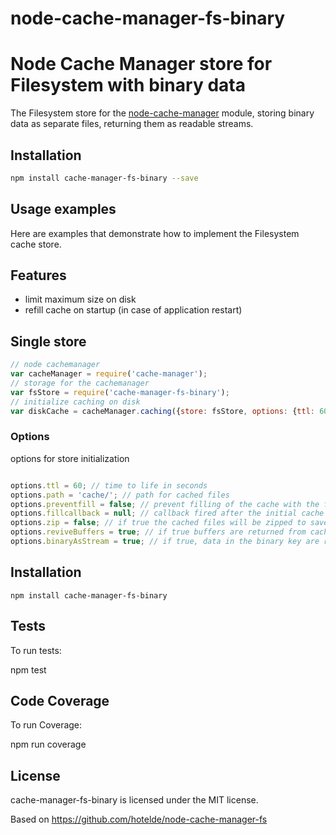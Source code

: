 # node-cache-manager-fs-binary

Node Cache Manager store for Filesystem with binary data
========================================================

The Filesystem store for the [node-cache-manager](https://github.com/BryanDonovan/node-cache-manager) module, storing binary data as separate files, returning them as readable streams.

Installation
------------

```sh
npm install cache-manager-fs-binary --save
```

Usage examples
--------------

Here are examples that demonstrate how to implement the Filesystem cache store.


## Features

* limit maximum size on disk
* refill cache on startup (in case of application restart)

## Single store

```javascript
// node cachemanager
var cacheManager = require('cache-manager');
// storage for the cachemanager
var fsStore = require('cache-manager-fs-binary');
// initialize caching on disk
var diskCache = cacheManager.caching({store: fsStore, options: {ttl: 60*60 /* seconds */, maxsize: 1000*1000*1000 /* max size in bytes on disk */, path:'diskcache', preventfill:true}});
```

### Options

options for store initialization

```javascript

options.ttl = 60; // time to life in seconds
options.path = 'cache/'; // path for cached files
options.preventfill = false; // prevent filling of the cache with the files from the cache-directory
options.fillcallback = null; // callback fired after the initial cache filling is completed
options.zip = false; // if true the cached files will be zipped to save diskspace
options.reviveBuffers = true; // if true buffers are returned from cache as buffers, not objects
options.binaryAsStream = true; // if true, data in the binary key are returned as StreamReadable of the binary file with autoclose. You have to do the work for closing the files if you do not read them.

```
## Installation

    npm install cache-manager-fs-binary
	
## Tests

To run tests:

npm test

## Code Coverage

To run Coverage:

npm run coverage

## License

cache-manager-fs-binary is licensed under the MIT license.

Based on https://github.com/hotelde/node-cache-manager-fs
